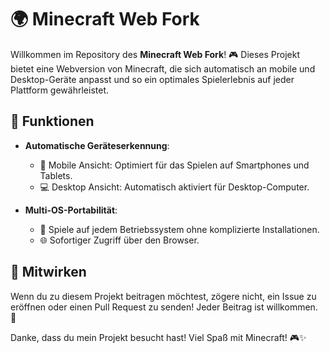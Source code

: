 # 🌍 Minecraft Web Fork

Willkommen im Repository des **Minecraft Web Fork**! 🎮 Dieses Projekt bietet eine Webversion von Minecraft, die sich automatisch an mobile und Desktop-Geräte anpasst und so ein optimales Spielerlebnis auf jeder Plattform gewährleistet.

## 🚀 Funktionen

- **Automatische Geräteserkennung**: 
  - 📱 Mobile Ansicht: Optimiert für das Spielen auf Smartphones und Tablets.
  - 💻 Desktop Ansicht: Automatisch aktiviert für Desktop-Computer.

- **Multi-OS-Portabilität**: 
  - 🔄 Spiele auf jedem Betriebssystem ohne komplizierte Installationen.
  - 🌐 Sofortiger Zugriff über den Browser.


## 🤝 Mitwirken

Wenn du zu diesem Projekt beitragen möchtest, zögere nicht, ein Issue zu eröffnen oder einen Pull Request zu senden! Jeder Beitrag ist willkommen. 💖

Danke, dass du mein Projekt besucht hast! Viel Spaß mit Minecraft! 🎮✨

